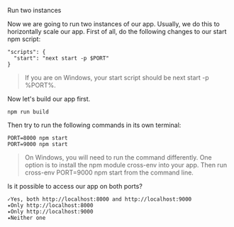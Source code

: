 Run two instances

Now we are going to run two instances of our app. Usually, we do this to horizontally scale our app.
First of all, do the following changes to our start npm script:

```
"scripts": {
  "start": "next start -p $PORT"
}
```

> If you are on Windows, your start script should be next start -p %PORT%.

Now let's build our app first.

```
npm run build
```

Then try to run the following commands in its own terminal:

```
PORT=8000 npm start
PORT=9000 npm start
```

> On Windows, you will need to run the command differently. One option is to install the npm module cross-env into your app.
> Then run cross-env PORT=9000 npm start from the command line.

Is it possible to access our app on both ports?

```
✓Yes, both http://localhost:8000 and http://localhost:9000
✦Only http://localhost:8000
✦Only http://localhost:9000
✦Neither one
```